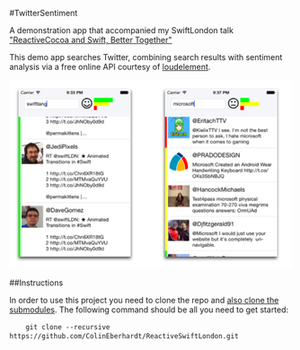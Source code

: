 #TwitterSentiment

A demonstration app that accompanied my SwiftLondon talk ["ReactiveCocoa and Swift, Better Together"](http://www.meetup.com/swiftlondon/events/202054752/)

This demo app searches Twitter, combining search results with sentiment analysis via a free online API courtesy of [loudelement](http://loudelement.com).

![image](screenshot.png)

##Instructions

In order to use this project you need to clone the repo and [also clone the submodules](http://stackoverflow.com/questions/3796927/how-to-git-clone-including-submodules). The following command should be all you need to get started:

```
    git clone --recursive https://github.com/ColinEberhardt/ReactiveSwiftLondon.git
```
